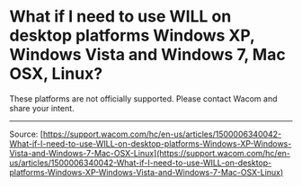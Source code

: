 # What if I need to use WILL on desktop platforms Windows XP, Windows Vista and Windows 7, Mac OSX, Linux?

These platforms are not officially supported. Please contact Wacom and share your intent.

---
Source: [https://support.wacom.com/hc/en-us/articles/1500006340042-What-if-I-need-to-use-WILL-on-desktop-platforms-Windows-XP-Windows-Vista-and-Windows-7-Mac-OSX-Linux](https://support.wacom.com/hc/en-us/articles/1500006340042-What-if-I-need-to-use-WILL-on-desktop-platforms-Windows-XP-Windows-Vista-and-Windows-7-Mac-OSX-Linux)
